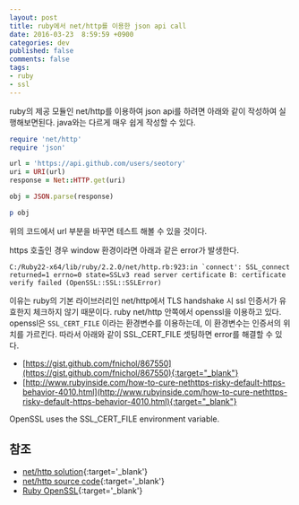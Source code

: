 ```yaml
---
layout: post
title: ruby에서 net/http를 이용한 json api call
date: 2016-03-23  8:59:59 +0900
categories: dev
published: false
comments: false
tags:
- ruby
- ssl
---
```


ruby의 제공 모듈인 net/http를 이용하여 json api를 하려면 아래와 같이 작성하여 실행해보면된다. java와는 다르게 매우 쉽게 작성할 수 있다.
<!--more-->

```ruby
require 'net/http'
require 'json'

url = 'https://api.github.com/users/seotory'
uri = URI(url)
response = Net::HTTP.get(uri)

obj = JSON.parse(response)

p obj
```

위의 코드에서 url 부분을 바꾸면 테스트 해볼 수 있을 것이다. 

https 호출인 경우 window 환경이라면 아래과 같은 error가 발생한다. 

```shell
C:/Ruby22-x64/lib/ruby/2.2.0/net/http.rb:923:in `connect': SSL_connect returned=1 errno=0 state=SSLv3 read server certificate B: certificate verify failed (OpenSSL::SSL::SSLError)
```

이유는 ruby의 기본 라이브러리인 net/http에서 TLS handshake 시 ssl 인증서가 유효한지 체크하지 않기 때문이다. ruby net/http 안쪽에서 openssl을 이용하고 있다. openssl은 `SSL_CERT_FILE` 이라는 환경변수를 이용하는데, 이 환경변수는 인증서의 위치를 가르킨다. 따라서 아래와 같이 SSL_CERT_FILE 셋팅하면 error를 해결할 수 있다.

- [https://gist.github.com/fnichol/867550](https://gist.github.com/fnichol/867550){:target="_blank"}
- [http://www.rubyinside.com/how-to-cure-nethttps-risky-default-https-behavior-4010.html](http://www.rubyinside.com/how-to-cure-nethttps-risky-default-https-behavior-4010.html){:target="_blank"}


OpenSSL uses the SSL_CERT_FILE environment variable.


## 참조

- [net/http solution](https://gist.github.com/fnichol/867550){:target='_blank'}
- [net/http source code](http://rxr.whitequark.org/mri/source/lib/net/http.rb){:target='_blank'}
- [Ruby OpenSSL](https://blog.udemy.com/ruby-openssl/){:target='_blank'}